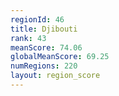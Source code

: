 ```yaml
---
regionId: 46
title: Djibouti
rank: 43
meanScore: 74.06
globalMeanScore: 69.25
numRegions: 220
layout: region_score
---
```

